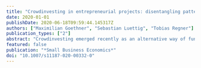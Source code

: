 ```yaml
---
title: "Crowdinvesting in entrepreneurial projects: disentangling patterns of investor behavior"
date: 2020-01-01
publishDate: 2020-06-18T09:59:44.145317Z
authors: ["Maximilian Goethner", "Sebastian Luettig", "Tobias Regner"]
publication_types: ["2"]
abstract: "Crowdinvesting emerged recently as an alternative way of funding for start-up projects. Our dataset consists of 16,666 investments made at Companisto, one of the largest crowdinvesting platforms in Europe. Using cluster analysis based on individual investment decisions, we find that crowdinvestors differ in their investment strategies and motivations. We can distinguish three types of crowdinvestors: Casual Investors, Crowd Enthusiasts, and Sophisticated Investors. The types also vary in their response to project quality signals, project-related information reducing the degree of uncertainty, and social influence by fellow investors. We conclude that crowdinvestors are anything but a homogeneous group. Instead, they are motivated by different factors and respond to different signals when making investment decisions."
featured: false
publication: "*Small Business Economics*"
doi: "10.1007/s11187-020-00332-0"
---
```



